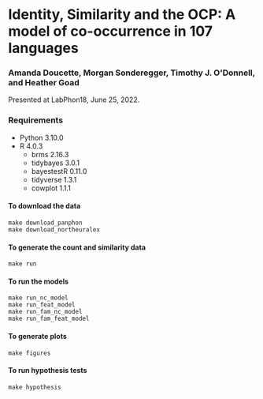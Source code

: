 # Identity, Similarity and the OCP: A model of co-occurrence in 107 languages
### Amanda Doucette, Morgan Sonderegger, Timothy J. O'Donnell, and Heather Goad

Presented at LabPhon18, June 25, 2022.


### Requirements

- Python 3.10.0
- R 4.0.3
  - brms 2.16.3
  - tidybayes 3.0.1
  - bayestestR 0.11.0
  - tidyverse 1.3.1
  - cowplot 1.1.1


#### To download the data

```
make download_panphon
make download_northeuralex
```


#### To generate the count and similarity data

```
make run
```


#### To run the models

```
make run_nc_model
make run_feat_model
make run_fam_nc_model
make run_fam_feat_model
```


#### To generate plots

```
make figures
```


#### To run hypothesis tests

```
make hypothesis
```
